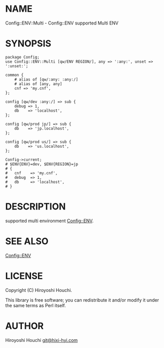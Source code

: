 # NAME

Config::ENV::Multi - Config::ENV supported Multi ENV

# SYNOPSIS

    package Config;
    use Config::ENV::Multi [qw/ENV REGION/], any => ':any:', unset => ':unset:';

    common {
        # alias of [qw/:any: :any:/]
        # alias of [any, any]
        cnf => 'my.cnf',
    };

    config [qw/dev :any:/] => sub {
        debug => 1,
        db    => 'localhost',
    };

    config [qw/prod jp/] => sub {
        db    => 'jp.localhost',
    };

    config [qw/prod us/] => sub {
        db    => 'us.localhost',
    };

    Config->current;
    # $ENV{ENV}=dev, $ENV{REGION}=jp
    # {
    #   cnf    => 'my.cnf',
    #   debug  => 1,
    #   db     => 'localhost',
    # }

# DESCRIPTION

supported multi environment [Config::ENV](https://metacpan.org/pod/Config::ENV).

# SEE ALSO

[Config::ENV](https://metacpan.org/pod/Config::ENV)

# LICENSE

Copyright (C) Hiroyoshi Houchi.

This library is free software; you can redistribute it and/or modify
it under the same terms as Perl itself.

# AUTHOR

Hiroyoshi Houchi <git@hixi-hyi.com>

